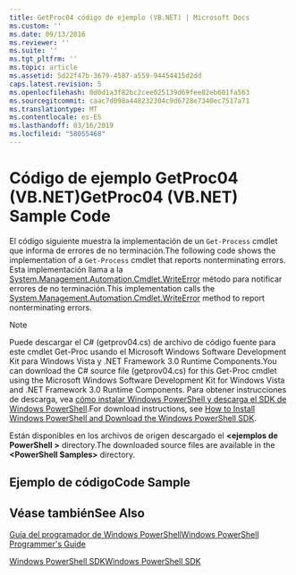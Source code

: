 ```yaml
---
title: GetProc04 código de ejemplo (VB.NET) | Microsoft Docs
ms.custom: ''
ms.date: 09/13/2016
ms.reviewer: ''
ms.suite: ''
ms.tgt_pltfrm: ''
ms.topic: article
ms.assetid: 5d22f47b-3679-4587-a559-94454415d2dd
caps.latest.revision: 5
ms.openlocfilehash: 0d0d1a3f82bc2cee025139d69fee02eb601fa563
ms.sourcegitcommit: caac7d098a448232304c9d6728e7340ec7517a71
ms.translationtype: MT
ms.contentlocale: es-ES
ms.lasthandoff: 03/16/2019
ms.locfileid: "58055468"
---
```

# <a name="getproc04-vbnet-sample-code"></a><span data-ttu-id="005e7-102">Código de ejemplo GetProc04 (VB.NET)</span><span class="sxs-lookup"><span data-stu-id="005e7-102">GetProc04 (VB.NET) Sample Code</span></span>

<span data-ttu-id="005e7-103">El código siguiente muestra la implementación de un `Get-Process` cmdlet que informa de errores de no terminación.</span><span class="sxs-lookup"><span data-stu-id="005e7-103">The following code shows the implementation of a `Get-Process` cmdlet that reports nonterminating errors.</span></span> <span data-ttu-id="005e7-104">Esta implementación llama a la [System.Management.Automation.Cmdlet.WriteError](/dotnet/api/System.Management.Automation.Cmdlet.WriteError) método para notificar errores de no terminación.</span><span class="sxs-lookup"><span data-stu-id="005e7-104">This implementation calls the [System.Management.Automation.Cmdlet.WriteError](/dotnet/api/System.Management.Automation.Cmdlet.WriteError) method to report nonterminating errors.</span></span>

> [!NOTE]
> <span data-ttu-id="005e7-105">Puede descargar el C# (getprov04.cs) de archivo de código fuente para este cmdlet Get-Proc usando el Microsoft Windows Software Development Kit para Windows Vista y .NET Framework 3.0 Runtime Components.</span><span class="sxs-lookup"><span data-stu-id="005e7-105">You can download the C# source file (getprov04.cs) for this Get-Proc cmdlet using the Microsoft Windows Software Development Kit for Windows Vista and .NET Framework 3.0 Runtime Components.</span></span> <span data-ttu-id="005e7-106">Para obtener instrucciones de descarga, vea [cómo instalar Windows PowerShell y descarga el SDK de Windows PowerShell](/powershell/developer/installing-the-windows-powershell-sdk).</span><span class="sxs-lookup"><span data-stu-id="005e7-106">For download instructions, see [How to Install Windows PowerShell and Download the Windows PowerShell SDK](/powershell/developer/installing-the-windows-powershell-sdk).</span></span>
>
> <span data-ttu-id="005e7-107">Están disponibles en los archivos de origen descargado el  **\<ejemplos de PowerShell >** directory.</span><span class="sxs-lookup"><span data-stu-id="005e7-107">The downloaded source files are available in the **\<PowerShell Samples>** directory.</span></span>

## <a name="code-sample"></a><span data-ttu-id="005e7-108">Ejemplo de código</span><span class="sxs-lookup"><span data-stu-id="005e7-108">Code Sample</span></span>

<!-- TODO!!!: review snippet reference  [!CODE [Msh_samplesgetproc04#GetProc04vball](Msh_samplesgetproc04#GetProc04vball)]  -->

## <a name="see-also"></a><span data-ttu-id="005e7-109">Véase también</span><span class="sxs-lookup"><span data-stu-id="005e7-109">See Also</span></span>

[<span data-ttu-id="005e7-110">Guía del programador de Windows PowerShell</span><span class="sxs-lookup"><span data-stu-id="005e7-110">Windows PowerShell Programmer's Guide</span></span>](./windows-powershell-programmer-s-guide.md)

[<span data-ttu-id="005e7-111">Windows PowerShell SDK</span><span class="sxs-lookup"><span data-stu-id="005e7-111">Windows PowerShell SDK</span></span>](../windows-powershell-reference.md)